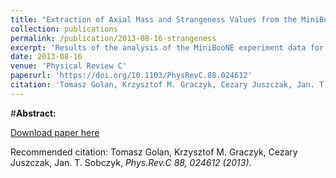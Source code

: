 ```yaml
---
title: "Extraction of Axial Mass and Strangeness Values from the MiniBooNE Neutral Current Elastic Cross Section Measurement"
collection: publications
permalink: /publication/2013-08-16-strangeness
excerpt: 'Results of the analysis of the MiniBooNE experiment data for the neutral current elastic neutrino scattering off the CH2 target with the NuWro Monte Carlo generator are presented. The inclusion in the analysis of the two-body current contribution leads to the axial mass value MA=1.10+0.13−0.15 GeV, consistent with the older evaluations based on the neutrino-deuteron scattering data. The strange quark contribution to the nucleon spin is estimated with the value gsA=−0.4+0.5−0.3.'
date: 2013-08-16
venue: 'Physical Review C'
paperurl: 'https://doi.org/10.1103/PhysRevC.88.024612'
citation: 'Tomasz Golan, Krzysztof M. Graczyk, Cezary Juszczak, Jan. T. Sobczyk, Phys.Rev.C 88, 024612 (2013)'
---
```

#__Abstract:__ 

[Download paper here](https://journals.aps.org/prc/pdf/10.1103/PhysRevC.88.024612)

Recommended citation: Tomasz Golan, Krzysztof M. Graczyk, Cezary Juszczak, Jan. T. Sobczyk, <i>Phys.Rev.C 88, 024612 (2013)</i>.
